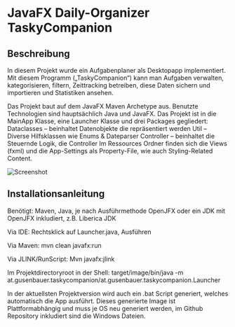 # JavaFX Daily-Organizer TaskyCompanion


## Beschreibung

In diesem Projekt wurde ein Aufgabenplaner als Desktopapp implementiert. 
Mit diesem Programm („TaskyCompanion“) kann man Aufgaben verwalten, kategorisieren, filtern, Zeittracking betreiben, diese Daten sichern und importieren und Statistiken ansehen.

Das Projekt baut auf dem JavaFX Maven Archetype aus. Benutzte Technologien sind hauptsächlich Java und JavaFX. Das Projekt ist in die MainApp Klasse, eine Launcher Klasse und drei Packages gegliedert: 
Dataclasses – beinhaltet Datenobjekte die repräsentiert werden
Util – Diverse Hilfsklassen wie Enums & Dateparser
Controller – beinhaltet die Steuernde Logik, die Controller
Im Ressources Ordner finden sich die Views (fxml) und die App-Settings als Property-File, wie auch Styling-Related Content.


![Screenshot](https://github.com/Jiraci/TaskyCompanion/blob/master/screenshot.PNG)


## Installationsanleitung

Benötigt: Maven, Java, je nach Ausführmethode OpenJFX oder ein JDK mit OpenJFX inkludiert, z.B. Liberica JDK


Via IDE: Rechtsklick auf Launcher.java, Ausführen


Via Maven:
mvn clean javafx:run


Via JLINK/RunScript:
Mvn javafx:jlink


Im Projektdirectoryroot in der Shell:
target/image/bin/java -m at.gusenbauer.taskycompanion/at.gusenbauer.taskycompanion.Launcher

In der aktuellsten Projektversion wird auch ein .bat Script generiert, welches automatisch die App ausführt. 
Dieses generierte Image ist Plattformabhängig und muss je OS neu generiert werden, im Github Repository inkludiert sind die Windows Dateien.


